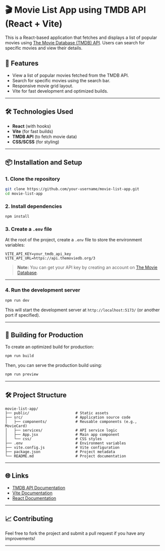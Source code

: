 # 🎬 Movie List App using TMDB API (React + Vite)

This is a React-based application that fetches and displays a list of popular movies using [The Movie Database (TMDB) API](https://www.themoviedb.org/documentation/api). Users can search for specific movies and view their details.

## 🌟 Features
- View a list of popular movies fetched from the TMDB API.
- Search for specific movies using the search bar.
- Responsive movie grid layout.
- Vite for fast development and optimized builds.

---

## 🛠️ Technologies Used
- **React** (with hooks)
- **Vite** (for fast builds)
- **TMDB API** (to fetch movie data)
- **CSS/SCSS** (for styling)

---

## 📦 Installation and Setup

### 1. Clone the repository
```bash
git clone https://github.com/your-username/movie-list-app.git
cd movie-list-app
```

### 2. Install dependencies
```bash
npm install
```

### 3. Create a `.env` file
At the root of the project, create a `.env` file to store the environment variables:

```env
VITE_API_KEY=your_tmdb_api_key
VITE_API_URL=https://api.themoviedb.org/3
```

> **Note:** You can get your API key by creating an account on [The Movie Database](https://www.themoviedb.org/).

---

### 4. Run the development server
```bash
npm run dev
```

This will start the development server at `http://localhost:5173/` (or another port if specified).

---

## 🚀 Building for Production
To create an optimized build for production:
```bash
npm run build
```

Then, you can serve the production build using:
```bash
npm run preview
```

---

## 🛠️ Project Structure

```
movie-list-app/
├── public/                     # Static assets
├── src/                        # Application source code
│   ├── components/             # Reusable components (e.g., MovieCard)
│   ├── services/               # API service logic
│   ├── App.jsx                 # Main app component
│   └── css/                    # CSS styles
├── .env                        # Environment variables
├── vite.config.js              # Vite configuration
├── package.json                # Project metadata
└── README.md                   # Project documentation
```

---

## 🌐 Links
- [TMDB API Documentation](https://www.themoviedb.org/documentation/api)
- [Vite Documentation](https://vitejs.dev/)
- [React Documentation](https://reactjs.org/)

---


## 📈 Contributing
Feel free to fork the project and submit a pull request if you have any improvements!

---

